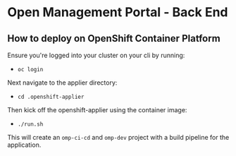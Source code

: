 # Open Management Portal - Back End

## How to deploy on OpenShift Container Platform

Ensure you're logged into your cluster on your cli by running:

- `oc login`

Next navigate to the applier directory:

- `cd .openshift-applier`

Then kick off the openshift-applier using the container image:

- `./run.sh`

This will create an `omp-ci-cd` and `omp-dev` project with a build pipeline for the application.
